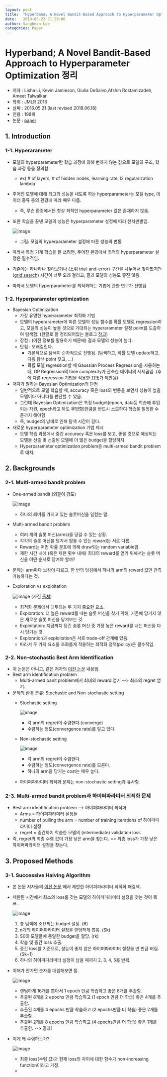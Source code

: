 ```yaml
---
layout: post
title:  "Hyperband; A Novel Bandit-Based Approach to Hyperparameter Optimization 정리"
date:   2019-05-22 21:20:00
author: Sangheon Lee
categories: Paper
---
```


# Hyperband; A Novel Bandit-Based Approach to Hyperparameter Optimization 정리
- 저자 : Lisha Li, Kevin Jamieson, Giulia DeSalvo,Afshin Rostamizadeh, Ameet Talwalkar
- 학회 : JMLR 2018
- 날짜 : 2016.05.21 (last revised 2018.06.18)
- 인용 : 198회
- 논문 : [paper](https://arxiv.org/pdf/1603.06560.pdf)

## 1. Introduction
### 1-1. Hyperarameter
- 모델의 hyperparameter란 학습 과정에 의해 변하지 않는 값으로 모델의 구조, 학습 과정 등을 정의함.
  - ex) # of layers, # of hidden nodes, learning rate, l2 regularization lambda
- 주어진 모델에 대해 최고의 성능을 내도록 하는 hyperparameter는 모델 type, 데이터 종류 등의 환경에 따라 매우 다름.
  - 즉, 무슨 환경에서든 항상 최적인 hyperparameter 값은 존재하지 않음.
- 또한 학습을 끝낸 모델의 성능은 hyperparameter 설정에 따라 천차만별임.

  ![image](https://user-images.githubusercontent.com/26705935/58179450-2fa0d280-7ce3-11e9-8fb1-caf5e08b802c.png)

  - 그림: 모델의 hyperparameter 설정에 따른 성능의 변동

- 따라서 특정 기계 학습을 잘 쓰려면, 주어진 환경에서 최적의 hyperparameter 설정은 필수적임.
- 기존에는 하나하나 찾아보거나 (소위 trial-and-error) 구간을 나누어서 찾아봤지만 ([grid search](https://towardsdatascience.com/grid-search-for-model-tuning-3319b259367e)) 시간이 너무 오래 걸리고, 결과 모델의 성능도 좋진 않음.
- 따라서 모델의 hyperparameter를 최적화하는 기법에 관한 연구가 진행됨.

### 1-2. Hyperparameter optimization
- Bayesian Optimization
  - 가장 유명한 hyperarameter 최적화 기법
  - 모델의 hyperarameter에 따른 모델의 성능 함수를 확률 모델로 regression하고, 모델의 성능이 높을 것으로 기대되는 hyperarameter 설정 point를 도출하여 탐색함. (한글로 잘 정리되어있는 블로그 [참고](http://research.sualab.com/introduction/practice/2019/02/19/bayesian-optimization-overview-1.html))
  - 장점 : (이전 정보를 활용하기 때문에) 결과 모델의 성능이 높다.
  - 단점 : 오래걸린다.
    - 기본적으로 탐색이 순차적으로 진행됨. (탐색하고, 확률 모델 update하고, 다음 탐색 point 찾고, ...)
    - 확률 모델 regression할 때 Gaussian Process Regression을 사용하는데, GP Regression의 time complexity가 관측한 데이터의 세제곱임. (후에 다른 regression 기법을 적용한 [TPE](https://papers.nips.cc/paper/4443-algorithms-for-hyper-parameter-optimization.pdf)가 제안됨)
- 저자가 말하는 Bayesian Optimization의 단점
  - 일반적으로 모델 학습할 때, accuracy 혹은 loss의 변동을 보면서 성능이 높을 모델이다 아니다를 판단할 수 있음.
  - 그런데 Bayesian Optimization은 특정 budget(epoch, data등 학습에 투입되는 자원, epoch라고 봐도 무방함)만큼을 반드시 소모하여 학습을 일정한 수준까지 해야함
  - 즉, budget의 낭비로 인해 탐색 시간이 길다.
- 새로운 hyperparameter optimization 기법 제시
  - 모델 학습 과정에서 중간 accuracy 혹은 loss를 보고, 좋을 것으로 예상되는 모델을 선출 및 선출된 모델에 더 많은 budget을 할당하자.
  - Hyperparameter optimization problem을 multi-armed bandit problem로 대치.

## 2. Backgrounds
### 2-1. Multi-armed bandit problem
- One-armed bandit (외팔이 강도)

  ![image](https://user-images.githubusercontent.com/26705935/58404464-211a3880-80a0-11e9-8c1c-0d593fb5cf57.png)

  - 하나의 레버를 가지고 있는 슬롯머신을 일컫는 말.
- Multi-armed bandit problem
  - 여러 개의 슬롯 머신(arms)을 당길 수 있는 상황.
  - 각각의 슬롯 머신을 당겨서 얻을 수 있는 reward는 서로 다름.
  - Reward는 어떤 확률 분포에 의해 draw되는 random variable임.
  - 제한 시간 내에 (혹은 제한 횟수 내에) 최대의 reward를 얻기 위해서는 슬롯 머신을 어떤 순서로 당겨야 할까?
- 문제는 arm마다 보상이 다르고, 한 번의 당김에서 하나의 arm의 reward 값만 관측 가능하다는 것.
- Exploration vs exploitation

  ![image](https://user-images.githubusercontent.com/26705935/58408165-38f5ba80-80a8-11e9-95db-efb6bb385e7f.png) (사진 [출처](https://medium.com/user-experience-ux-experts/you-probably-dont-know-how-to-really-create-great-experiences-e991fbc56767))

  - 최적화 문제에서 대두되는 두 가지 중요한 요소.
  - Exploration: 더 높은 reward를 내는 슬롯 머신을 찾기 위해, 기존에 당기지 않은 새로운 슬롯 머신을 당겨보는 것.
  - Exploitation: 지금까지 당긴 슬롯 머신 중 가장 높은 reward를 내는 머신을 다시 당기는 것.
  - Exploration과 exploitation은 서로 trade-off 관계에 있음.
  - 따라서 두 가지 요소를 조화롭게 적용하는 최적화 정책(policy)은 필수적임.

### 2-2. Non-stochastic Best Arm Identification
- 이 논문은 아니고, 같은 저자의 [이전 논문](https://arxiv.org/pdf/1502.07943.pdf) 내용임.
- Best arm identification problem
  - Multi-armed banit problem에서 최대의 reward 얻기 --> 최소의 regret 얻기.
- 문제의 환경 분류: Stochastic and Non-stochastic setting
  - Stochastic setting

    ![image](https://user-images.githubusercontent.com/26705935/58405341-2d06fa00-80a2-11e9-9d43-47fc93dfa9f8.png)

    - 각 arm의 regret이 수렴한다.(converge)
    - 수렴하는 정도(convergence rate)를 알고 있다.

  - Non-stochastic setting

    ![image](https://user-images.githubusercontent.com/26705935/58405393-46a84180-80a2-11e9-9039-fd75a150dcbf.png)

    - 각 arm의 regret이 수렴한다.
    - 수렴하는 정도(convergence rate)를 모른다.
    - 하나의 arm을 당기는 cost는 매우 높다.
  - 하이퍼파라미터 최적화 문제는 non-stochastic setting과 유사함.

### 2-3. Multi-armed bandit problem과 하이퍼파라미터 최적화 문제
- Best arm identification problem --> 하이퍼파라미터 최적화
  - Arms = 하이퍼파라미터 설정들
  - number of pulling the arm = number of training iterations of 하이퍼파라미터 설정
  - regret = 중간까지 학습한 모델의 (intermediate) validation loss
- 즉, regret의 최종 수렴 값이 가장 낮은 arm을 찾는다. == 최종 loss가 가장 낮은 하이퍼파라미터 설정을 찾는다.

## 3. Proposed Methods
### 3-1. Successive Halving Algorithm
- 본 논문 저자들의 [이전 논문](https://arxiv.org/pdf/1502.07943.pdf) 에서 제안한 하이퍼파라미터 최적화 해결책.
- 제한된 시간에서 최소의 loss를 갖는 모델의 하이퍼파라미터 설정을 찾는 것이 목표.

  ![image](https://user-images.githubusercontent.com/26705935/58406124-e0242300-80a3-11e9-91ab-0033790cb037.png)

  1. 총 탐색에 소요되는 budget 설정. (B)
  2. n개의 하이퍼파라미터 설정을 랜덤하게 뽑음. (Sk)
  3. S0의 모델들에 동일한 budget을 할당. (rk)
  4. 학습 및 중간 loss 추출.
  5. 중간 loss를 기준으로, 성능이 좋지 않은 하이퍼파라미터 설정을 반 만큼 버림. (Sk+1)
  6. 하나의 하이퍼파라미터 설정이 남을 때까지 2, 3, 4, 5를 반복.

- 이해가 안가면 숫자를 대입해보면 됨.

  ![image](https://user-images.githubusercontent.com/26705935/58406834-73118d00-80a5-11e9-86e9-3a9dbf4213ae.png)

  - 랜덤하게 16개를 뽑아서 1 epoch 만큼 학습하고 좋은 8개를 추출함.
  - 추출된 8개를 2 epochs 만큼 학습하고 (1 epoch 만큼 더 학습) 좋은 4개를 추출함.
  - 추출된 4개를 4 epochs 만큼 학습하고 (2 epochs만큼 더 학습) 좋은 2개를 추출함.
  - 추출된 2개를 8 epochs 만큼 학습하고 (4 epochs만큼 더 학습) 좋은 1개를 추출함. --> 결과!

- 이게 왜 수렴하는가?

  ![image](https://user-images.githubusercontent.com/26705935/58407899-ac4afc80-80a7-11e9-9001-545d74d87457.png)

  - 최종 loss(수렴 값)과 현재 loss의 차이에 대한 함수가 non-increasing function이라고 가정.
  -
